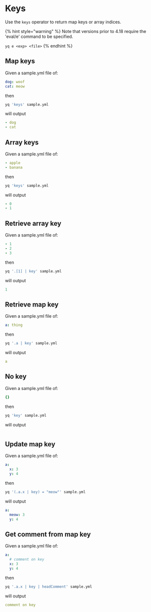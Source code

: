 # Keys

Use the `keys` operator to return map keys or array indices. 

{% hint style="warning" %}
Note that versions prior to 4.18 require the 'eval/e' command to be specified.&#x20;

`yq e <exp> <file>`
{% endhint %}

## Map keys
Given a sample.yml file of:
```yaml
dog: woof
cat: meow
```
then
```bash
yq 'keys' sample.yml
```
will output
```yaml
- dog
- cat
```

## Array keys
Given a sample.yml file of:
```yaml
- apple
- banana
```
then
```bash
yq 'keys' sample.yml
```
will output
```yaml
- 0
- 1
```

## Retrieve array key
Given a sample.yml file of:
```yaml
- 1
- 2
- 3
```
then
```bash
yq '.[1] | key' sample.yml
```
will output
```yaml
1
```

## Retrieve map key
Given a sample.yml file of:
```yaml
a: thing
```
then
```bash
yq '.a | key' sample.yml
```
will output
```yaml
a
```

## No key
Given a sample.yml file of:
```yaml
{}
```
then
```bash
yq 'key' sample.yml
```
will output
```yaml
```

## Update map key
Given a sample.yml file of:
```yaml
a:
  x: 3
  y: 4
```
then
```bash
yq '(.a.x | key) = "meow"' sample.yml
```
will output
```yaml
a:
  meow: 3
  y: 4
```

## Get comment from map key
Given a sample.yml file of:
```yaml
a:
  # comment on key
  x: 3
  y: 4
```
then
```bash
yq '.a.x | key | headComment' sample.yml
```
will output
```yaml
comment on key
```

